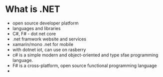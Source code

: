 # What is .NET

- open source developer platform
- languages and libraries
- C#, F# - dot net core
- .net framwork website and services
- xamarin/mono .net for mobile
- with dotnet iot, can use on rasberry
- c# is a simple modern and object-oriented and type sfae programming language.
- F# is a cross-platform, open source functional programming language
- 